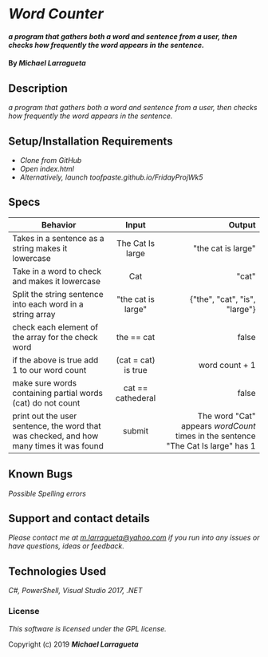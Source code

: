 # _Word Counter_

#### _a program that gathers both a word and sentence from a user, then checks how frequently the word appears in the sentence._

#### By _**Michael Larragueta**_

## Description

_a program that gathers both a word and sentence from a user, then checks how frequently the word appears in the sentence._

## Setup/Installation Requirements

* _Clone from GitHub_
* _Open index.html_
* _Alternatively, launch toofpaste.github.io/FridayProjWk5_

## Specs

| Behavior | Input | Output | 
| ------------- |:-------------:| -----:| 
| Takes in a sentence as a string makes it lowercase | The Cat Is large | "the cat is large" | 
| Take in a word to check and makes it lowercase | Cat | "cat" | 
| Split the string sentence into each word in a string array | "the cat is large" | {"the", "cat", "is", "large"} | 
| check each element of the array for the check word | the == cat | false | 
| if the above is true add 1 to our word count| (cat = cat) is true | word count + 1 | 
| make sure words containing partial words (cat) do not count | cat == cathederal | false | 
| print out the user sentence, the word that was checked, and how many times it was found | submit | The word "Cat" appears *wordCount* times in the sentence "The Cat Is large" has 1 | 


## Known Bugs

_Possible Spelling errors_

## Support and contact details

_Please contact me at m.larragueta@yahoo.com if you run into any issues or have questions, ideas or feedback._

## Technologies Used

_C#, PowerShell, Visual Studio 2017, .NET_

### License

*This software is licensed under the GPL license.*

Copyright (c) 2019 **_Michael Larragueta_**